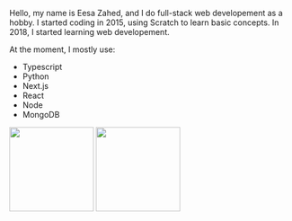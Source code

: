 Hello, my name is Eesa Zahed, and I do full-stack web developement as a hobby. I started coding in 2015, using Scratch to learn basic concepts. In 2018, I started learning web developement. 

At the moment, I mostly use:

- Typescript
- Python
- Next.js
- React
- Node
- MongoDB

<img height="150" src="https://github-readme-stats.vercel.app/api?username=eesazahed&include_all_commits=true&show_icons=true&theme=dark" />
<img height="150" src="https://github-readme-stats.vercel.app/api/top-langs/?username=eesazahed&theme=dark&layout=compact" />
